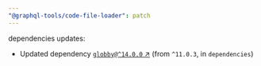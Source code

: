 ```yaml
---
"@graphql-tools/code-file-loader": patch
---
```

dependencies updates:
  - Updated dependency [`globby@^14.0.0` ↗︎](https://www.npmjs.com/package/globby/v/14.0.0) (from `^11.0.3`, in `dependencies`)
